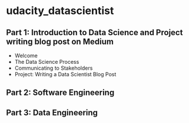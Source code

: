 # udacity_datascientist

## Part 1: Introduction to Data Science and Project writing blog post on Medium
- Welcome
- The Data Science Process
- Communicating to Stakeholders
- Project: Writing a Data Scientist Blog Post

## Part 2: Software Engineering


## Part 3: Data Engineering

